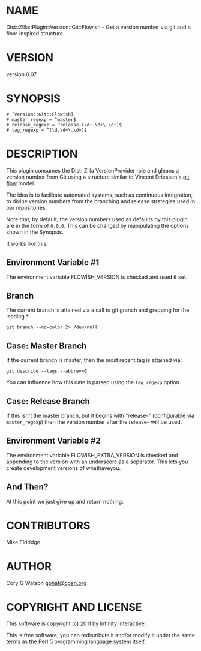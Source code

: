 # NAME

Dist::Zilla::Plugin::Version::Git::Flowish - Get a version number via git and a flow-inspired structure.

# VERSION

version 0.07

# SYNOPSIS

    # [Version::Git::Flowish]
    # master_regexp = ^master$
    # release_regexp = ^release-(\d+.\d+\.\d+)$
    # tag_regexp = ^(\d.\d+\.\d+)$

# DESCRIPTION

This plugin consumes the Dist::Zilla VersionProvider role and gleans a version
number from Git using a structure similar to Vincent Driessen's
[git flow](http://nvie.com/posts/a-successful-git-branching-model/) model.

The idea is to facilitate automated systems, such as continuous integration,
to divine version numbers from the branching and release strategies used in
our repositories.

Note that, by default, the version numbers used as defaults by this plugin
are in the form of `0.0.0`.  This can be changed by manipulating the options
shown in the Synopsis.

It works like this:

## Environment Variable #1

The environment variable FLOWISH_VERSION is checked and used if set.

## Branch

The current branch is attained via a call to git granch and grepping for
the leading *.

    git branch --no-color 2> /dev/null

## Case: Master Branch

If the current branch is master, then the most recent tag is attained
via:

    git describe --tags --abbrev=0

You can influence how this date is parsed using the `tag_regexp` option.

## Case: Release Branch

If this isn't the master branch, but it begins with "release-" (configurable
via `master_regexp`) then the version number after the release- will be used.

## Environment Variable #2

The environment variable FLOWISH_EXTRA_VERSION is checked and appending to the
version with an underscore as a separator.  This lets you create development
versions of whathaveyou.

## And Then?

At this point we just give up and return nothing.

# CONTRIBUTORS

Mike Eldridge

# AUTHOR

Cory G Watson <gphat@cpan.org>

# COPYRIGHT AND LICENSE

This software is copyright (c) 2011 by Infinity Interactive.

This is free software; you can redistribute it and/or modify it under
the same terms as the Perl 5 programming language system itself.